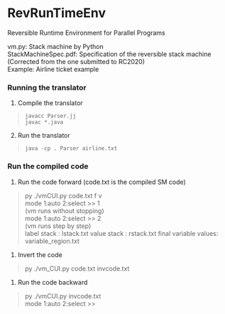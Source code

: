 # RevRunTimeEnv
Reversible Runtime Environment for Parallel Programs

vm.py: Stack machine by Python<br>
StackMachineSpec.pdf: Specification of the reversible stack machine<br>
(Corrected from the one submitted to RC2020)
<br>Example: Airline ticket example
<br>
### Running the translator
1. Compile the translator<br>
> `javacc Parser.jj`<br>
> `javac *.java`
2. Run the translator<br>
> `java -cp . Parser airline.txt`

### Run the compiled code
1. Run the code forward (code.txt is the compiled SM code)<br>
> py ./vmCUI.py code.txt f v<br>
> mode 1:auto 2:select >> 1<br>
> (vm runs without stopping)<br>
> mode 1:auto 2:select >> 2<br>
> (vm runs step by step)<br>
label stack : lstack.txt  value stack : rstack.txt  final variable values: variable_region.txt<br>
1. Invert the code<br>
> py ./vm_CUI.py code.txt invcode.txt<br>
1. Run the code backward<br>
> py ./vmCUI.py invcode.txt<br>
> mode 1:auto 2:select >> <br>

